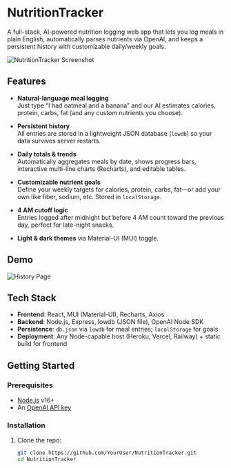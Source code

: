 # NutritionTracker

A full-stack, AI-powered nutrition logging web app that lets you log meals in plain English, automatically parses nutrients via OpenAI, and keeps a persistent history with customizable daily/weekly goals.

![NutritionTracker Screenshot](docs/screenshot.png)

## Features

- **Natural-language meal logging**  
  Just type “I had oatmeal and a banana” and our AI estimates calories, protein, carbs, fat (and any custom nutrients you choose).

- **Persistent history**  
  All entries are stored in a lightweight JSON database (`lowdb`) so your data survives server restarts.

- **Daily totals & trends**  
  Automatically aggregates meals by date, shows progress bars, interactive multi-line charts (Recharts), and editable tables.

- **Customizable nutrient goals**  
  Define your weekly targets for calories, protein, carbs, fat—or add your own like fiber, sodium, etc. Stored in `localStorage`.

- **4 AM cutoff logic**  
  Entries logged after midnight but before 4 AM count toward the previous day, perfect for late-night snacks.

- **Light & dark themes** via Material-UI (MUI) toggle.

## Demo

![History Page](docs/history.png)

## Tech Stack

- **Frontend**: React, MUI (Material-UI), Recharts, Axios  
- **Backend**: Node.js, Express, lowdb (JSON file), OpenAI Node SDK  
- **Persistence**: `db.json` via `lowdb` for meal entries; `localStorage` for goals  
- **Deployment**: Any Node-capable host (Heroku, Vercel, Railway) + static build for frontend

## Getting Started

### Prerequisites

- [Node.js](https://nodejs.org/) v16+  
- An [OpenAI API key](https://platform.openai.com/account/api-keys)

### Installation

1. Clone the repo:
   ```bash
   git clone https://github.com/YourUser/NutritionTracker.git
   cd NutritionTracker
